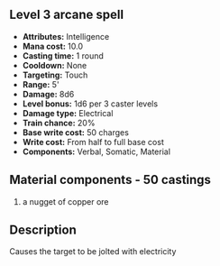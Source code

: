 ## Level 3 arcane spell

- **Attributes:** Intelligence
- **Mana cost:** 10.0
- **Casting time:** 1 round
- **Cooldown:** None
- **Targeting:** Touch
- **Range:** 5'
- **Damage:** 8d6
- **Level bonus:** 1d6 per 3 caster levels
- **Damage type:** Electrical
- **Train chance:** 20%
- **Base write cost:** 50 charges
- **Write cost:** From half to full base cost
- **Components:** Verbal, Somatic, Material

## Material components - 50 castings

1. a nugget of copper ore

## Description

Causes the target to be jolted with electricity
